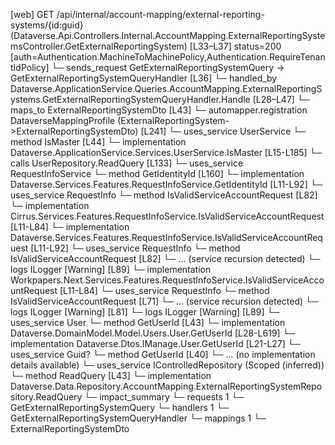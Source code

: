 [web] GET /api/internal/account-mapping/external-reporting-systems/{id:guid}  (Dataverse.Api.Controllers.Internal.AccountMapping.ExternalReportingSystemsController.GetExternalReportingSystem)  [L33–L37] status=200 [auth=Authentication.MachineToMachinePolicy,Authentication.RequireTenantIdPolicy]
  └─ sends_request GetExternalReportingSystemQuery -> GetExternalReportingSystemQueryHandler [L36]
    └─ handled_by Dataverse.ApplicationService.Queries.AccountMapping.ExternalReportingSystems.GetExternalReportingSystemQueryHandler.Handle [L28–L47]
      └─ maps_to ExternalReportingSystemDto [L43]
        └─ automapper.registration DataverseMappingProfile (ExternalReportingSystem->ExternalReportingSystemDto) [L241]
      └─ uses_service UserService
        └─ method IsMaster [L44]
          └─ implementation Dataverse.ApplicationService.Services.UserService.IsMaster [L15-L185]
            └─ calls UserRepository.ReadQuery [L133]
            └─ uses_service RequestInfoService
              └─ method GetIdentityId [L160]
                └─ implementation Dataverse.Services.Features.RequestInfoService.GetIdentityId [L11-L92]
                  └─ uses_service RequestInfo
                    └─ method IsValidServiceAccountRequest [L82]
                      └─ implementation Cirrus.Services.Features.RequestInfoService.IsValidServiceAccountRequest [L11-L84]
                      └─ implementation Dataverse.Services.Features.RequestInfoService.IsValidServiceAccountRequest [L11-L92]
                        └─ uses_service RequestInfo
                          └─ method IsValidServiceAccountRequest [L82]
                            └─ ... (service recursion detected)
                        └─ logs ILogger<IRequestInfoService> [Warning] [L89]
                      └─ implementation Workpapers.Next.Services.Features.RequestInfoService.IsValidServiceAccountRequest [L11-L84]
                        └─ uses_service RequestInfo
                          └─ method IsValidServiceAccountRequest [L71]
                            └─ ... (service recursion detected)
                        └─ logs ILogger<IRequestInfoService> [Warning] [L81]
                  └─ logs ILogger<IRequestInfoService> [Warning] [L89]
            └─ uses_service User
              └─ method GetUserId [L43]
                └─ implementation Dataverse.DomainModel.Model.Users.User.GetUserId [L28-L619]
                └─ implementation Dataverse.Dtos.IManage.User.GetUserId [L21-L27]
            └─ uses_service Guid?
              └─ method GetUserId [L40]
                └─ ... (no implementation details available)
      └─ uses_service IControlledRepository<ExternalReportingSystem> (Scoped (inferred))
        └─ method ReadQuery [L43]
          └─ implementation Dataverse.Data.Repository.AccountMapping.ExternalReportingSystemRepository.ReadQuery
  └─ impact_summary
    └─ requests 1
      └─ GetExternalReportingSystemQuery
    └─ handlers 1
      └─ GetExternalReportingSystemQueryHandler
    └─ mappings 1
      └─ ExternalReportingSystemDto

